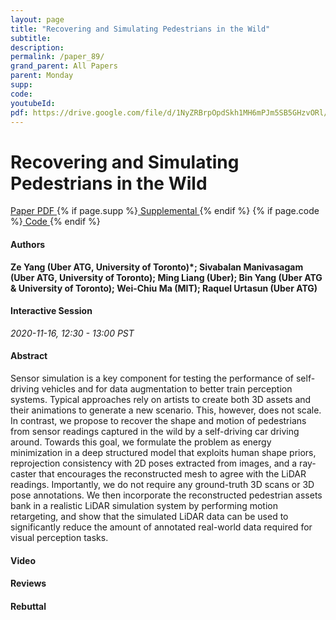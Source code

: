 ```yaml
---
layout: page
title: "Recovering and Simulating Pedestrians in the Wild"
subtitle: 
description:
permalink: /paper_89/
grand_parent: All Papers
parent: Monday
supp: 
code: 
youtubeId: 
pdf: https://drive.google.com/file/d/1NyZRBrpOpdSkh1MH6mPJm5SB5GHzvORl/view
---
```


# Recovering and Simulating Pedestrians in the Wild

<a href="https://drive.google.com/file/d/1NyZRBrpOpdSkh1MH6mPJm5SB5GHzvORl/view" target="_blank" rel="noopener noreferrer" class="btn btn-blue"><i class="fa fa-file-text-o" aria-hidden="true"></i> Paper PDF </a> {% if page.supp %}<a href="" target="_blank" rel="noopener noreferrer" class="btn btn-green"><i class="fa fa-file-text-o" aria-hidden="true"></i> Supplemental </a>{% endif %} {% if page.code %}<a href="" target="_blank" rel="noopener noreferrer" class="btn btn-green"><i class="fa fa-github" aria-hidden="true"></i> Code </a>{% endif %} 

#### Authors
**Ze Yang (Uber ATG, University of Toronto)*; Sivabalan Manivasagam (Uber ATG, University of Toronto); Ming Liang (Uber); Bin Yang (Uber ATG & University of Toronto); Wei-Chiu Ma (MIT); Raquel Urtasun (Uber ATG)**

#### Interactive Session
*2020-11-16, 12:30 - 13:00 PST*

#### Abstract
Sensor simulation is a key component for testing the performance of self-driving vehicles and for data augmentation to better train perception systems. Typical approaches rely on artists to create both 3D assets and their animations to generate a new scenario. This, however, does not scale. In contrast, we propose to recover the shape and motion of pedestrians from sensor readings captured in the wild by a self-driving car driving around. Towards this goal, we formulate the problem as energy minimization in a deep structured model that exploits human shape priors, reprojection consistency with 2D poses extracted from images, and a ray-caster that encourages the reconstructed mesh to agree with the LiDAR readings. Importantly, we do not require any ground-truth 3D scans or 3D pose annotations. We then incorporate the reconstructed pedestrian assets bank in a realistic LiDAR simulation system by performing motion retargeting, and show that the simulated LiDAR data can be used to significantly reduce the amount of annotated real-world data required for visual perception tasks.

#### Video 

#### Reviews

#### Rebuttal

